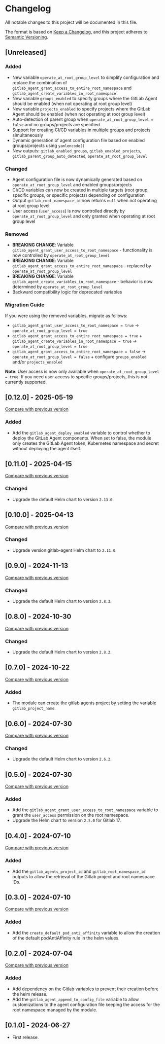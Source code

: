 # Changelog

All notable changes to this project will be documented in this file.

The format is based on [Keep a Changelog](https://keepachangelog.com/en/1.1.0/),
and this project adheres
to [Semantic Versioning](https://semver.org/spec/v2.0.0.html).

## [Unreleased]

### Added

- New variable `operate_at_root_group_level` to simplify configuration and replace the combination of `gitlab_agent_grant_access_to_entire_root_namespace` and `gitlab_agent_create_variables_in_root_namespace`
- New variable `groups_enabled` to specify groups where the GitLab Agent should be enabled (when not operating at root group level)
- New variable `projects_enabled` to specify projects where the GitLab Agent should be enabled (when not operating at root group level)
- Auto-detection of parent group when `operate_at_root_group_level = false` and no groups/projects are specified
- Support for creating CI/CD variables in multiple groups and projects simultaneously
- Dynamic generation of agent configuration file based on enabled groups/projects using `yamlencode()`
- New outputs: `gitlab_enabled_groups`, `gitlab_enabled_projects`, `gitlab_parent_group_auto_detected`, `operate_at_root_group_level`

### Changed

- Agent configuration file is now dynamically generated based on `operate_at_root_group_level` and enabled groups/projects
- CI/CD variables can now be created in multiple targets (root group, specific groups, or specific projects) depending on configuration
- Output `gitlab_root_namespace_id` now returns `null` when not operating at root group level
- User access (`user_access`) is now controlled directly by `operate_at_root_group_level` and only granted when operating at root group level

### Removed

- **BREAKING CHANGE**: Variable `gitlab_agent_grant_user_access_to_root_namespace` - functionality is now controlled by `operate_at_root_group_level`
- **BREAKING CHANGE**: Variable `gitlab_agent_grant_access_to_entire_root_namespace` - replaced by `operate_at_root_group_level`
- **BREAKING CHANGE**: Variable `gitlab_agent_create_variables_in_root_namespace` - behavior is now determined by `operate_at_root_group_level`
- Backward compatibility logic for deprecated variables

### Migration Guide

If you were using the removed variables, migrate as follows:

- `gitlab_agent_grant_user_access_to_root_namespace = true` → `operate_at_root_group_level = true`
- `gitlab_agent_grant_access_to_entire_root_namespace = true` + `gitlab_agent_create_variables_in_root_namespace = true` → `operate_at_root_group_level = true`
- `gitlab_agent_grant_access_to_entire_root_namespace = false` → `operate_at_root_group_level = false` + configure `groups_enabled` and/or `projects_enabled`

**Note**: User access is now only available when `operate_at_root_group_level = true`. If you need user access to specific groups/projects, this is not currently supported.

## [0.12.0] - 2025-05-19

[Compare with previous version](https://github.com/sparkfabrik/terraform-gitlab-kubernetes-gitlab-agent/compare/0.11.0...0.12.0)

### Added

- Add the `gitlab_agent_deploy_enabled` variable to control whether to deploy the GitLab Agent components. When set to false, the module only creates the GitLab Agent token, Kubernetes namespace and secret without deploying the agent itself.

## [0.11.0] - 2025-04-15

[Compare with previous version](https://github.com/sparkfabrik/terraform-gitlab-kubernetes-gitlab-agent/compare/0.10.0...0.11.0)

### Changed

- Upgrade the default Helm chart to version `2.13.0`.

## [0.10.0] - 2025-04-13

[Compare with previous version](https://github.com/sparkfabrik/terraform-gitlab-kubernetes-gitlab-agent/compare/0.9.0...0.10.0)

### Changed

- Upgrade version gitlab-agent Helm chart to `2.11.0`.

## [0.9.0] - 2024-11-13

[Compare with previous version](https://github.com/sparkfabrik/terraform-gitlab-kubernetes-gitlab-agent/compare/0.8.0...0.9.0)

### Changed

- Upgrade the default Helm chart to version `2.8.3`.

## [0.8.0] - 2024-10-30

[Compare with previous version](https://github.com/sparkfabrik/terraform-gitlab-kubernetes-gitlab-agent/compare/0.7.0...0.8.0)

### Changed

- Upgrade the default Helm chart to version `2.8.2`.

## [0.7.0] - 2024-10-22

[Compare with previous version](https://github.com/sparkfabrik/terraform-gitlab-kubernetes-gitlab-agent/compare/0.6.0...0.7.0)

### Added

- The module can create the gitlab agents project by setting the variable `gitlab_project_name`.

## [0.6.0] - 2024-07-30

[Compare with previous version](https://github.com/sparkfabrik/terraform-gitlab-kubernetes-gitlab-agent/compare/0.5.0...0.6.0)

### Changed

- Upgrade the default Helm chart to version `2.6.2`.

## [0.5.0] - 2024-07-30

[Compare with previous version](https://github.com/sparkfabrik/terraform-gitlab-kubernetes-gitlab-agent/compare/0.4.0...0.5.0)

### Added

- Add the `gitlab_agent_grant_user_access_to_root_namespace` variable to grant the `user_access` permission on the root namespace.
- Upgrade the Helm chart to version `2.5.0` for Gitlab 17.

## [0.4.0] - 2024-07-10

[Compare with previous version](https://github.com/sparkfabrik/terraform-gitlab-kubernetes-gitlab-agent/compare/0.3.0...0.4.0)

### Added

- Add the `gitlab_agents_project_id` and `gitlab_root_namespace_id` outputs to allow the retrieval of the Gitlab project and root namespace IDs.

## [0.3.0] - 2024-07-10

[Compare with previous version](https://github.com/sparkfabrik/terraform-gitlab-kubernetes-gitlab-agent/compare/0.2.0...0.3.0)

### Added

- Add the `create_default_pod_anti_affinity` variable to allow the creation of the default podAntiAffinity rule in the helm values.

## [0.2.0] - 2024-07-04

[Compare with previous version](https://github.com/sparkfabrik/terraform-gitlab-kubernetes-gitlab-agent/compare/0.1.0...0.2.0)

### Added

- Add dependency on the Gitlab variables to prevent their creation before the helm release.
- Add the `gitlab_agent_append_to_config_file` variable to allow customizations to the agent configuration file keeping the access for the root namespace managed by the module.

## [0.1.0] - 2024-06-27

- First release.

